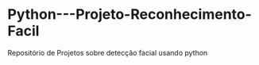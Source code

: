 # Python---Projeto-Reconhecimento-Facil
Repositório de Projetos sobre detecção facial usando python
